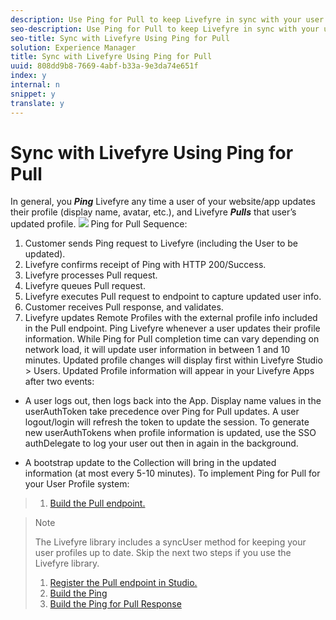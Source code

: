 ```yaml
---
description: Use Ping for Pull to keep Livefyre in sync with your user management system.
seo-description: Use Ping for Pull to keep Livefyre in sync with your user management system.
seo-title: Sync with Livefyre Using Ping for Pull
solution: Experience Manager
title: Sync with Livefyre Using Ping for Pull
uuid: 808dd9b8-7669-4abf-b33a-9e3da74e651f
index: y
internal: n
snippet: y
translate: y
---
```


# Sync with Livefyre Using Ping for Pull

In general, you ***Ping*** Livefyre any time a user of your website/app updates their profile (display name, avatar, etc.), and Livefyre ***Pulls*** that user’s updated profile.
![](http://answers.livefyre.com/wp-content/uploads/2014/09/Ping-for-Pull.png)
Ping for Pull Sequence:

1. Customer sends Ping request to Livefyre (including the User to be updated).
1. Livefyre confirms receipt of Ping with HTTP 200/Success.
1. Livefyre processes Pull request.
1. Livefyre queues Pull request.
1. Livefyre executes Pull request to endpoint to capture updated user info.
1. Customer receives Pull response, and validates.
1. Livefyre updates Remote Profiles with the external profile info included in the Pull endpoint.
Ping Livefyre whenever a user updates their profile information. While Ping for Pull completion time can vary depending on network load, it will update user information in between 1 and 10 minutes. Updated profile changes will display first within Livefyre Studio &gt; Users.
Updated Profile information will appear in your Livefyre Apps after two events:

* A user logs out, then logs back into the App. Display name values in the userAuthToken take precedence over Ping for Pull updates. A user logout/login will refresh the token to update the session.
  To generate new userAuthTokens when profile information is updated, use the SSO authDelegate to log your user out then in again in the background.

* A bootstrap update to the Collection will bring in the updated information (at most every 5-10 minutes).
To implement Ping for Pull for your User Profile system:

>1. [Build the Pull endpoint.](#t_build_the_pull_endpoint)

>   >[!NOTE]
>   >
>   >The Livefyre library includes a syncUser method for keeping your user profiles up to date. Skip the next two steps if you use the Livefyre library.
>
>1. [Register the Pull endpoint in Studio.](#register_the_endpoint_with_studio)
>1. [Build the Ping](#t_build_the_ping)
>1. [Build the Ping for Pull Response](#reference_n3x_pzb_mz)
